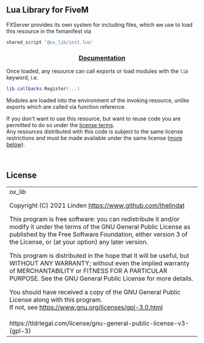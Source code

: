 ## Lua Library for FiveM
FXServer provides its own system for including files, which we use to load this resource in the fxmanifest via
```lua
shared_script '@ox_lib/init.lua'
```


<div align='center'><h3><a href='https://overextended.github.io/docs/'>Documentation</a></h3></div>


Once loaded, any resource can call exports or load modules with the `lib` keyword, i.e.
```lua
lib.callbacks.Register(...)
```

Modules are loaded into the environment of the invoking resource, unlike exports which are called via function reference.


If you don't want to use this resource, but want to reuse code you are permitted to do so under the [license terms](https://www.gnu.org/licenses/gpl-3.0.html).  
Any resources distributed with this code is subject to the same license restrictions and must be made available under the same license ([more below](#license)).


<br><h2>License</h2>
<table><tr><td>
ox_lib

Copyright (C) 2021	Linden <https://www.github.com/thelindat>


This program is free software: you can redistribute it and/or modify it under the terms of the GNU General Public License as published by the Free Software Foundation, either version 3 of the License, or (at your option) any later version.


This program is distributed in the hope that it will be useful, but WITHOUT ANY WARRANTY; without even the implied warranty of MERCHANTABILITY or FITNESS FOR A PARTICULAR PURPOSE.  See the GNU General Public License for more details.


You should have received a copy of the GNU General Public License along with this program.  
If not, see <https://www.gnu.org/licenses/gpl-3.0.html>
</td></tr>
<tr><td>
<font align='center'>https://tldrlegal.com/license/gnu-general-public-license-v3-(gpl-3)</font>
</td></td></table>
